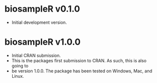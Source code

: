 # biosampleR v0.1.0

* Initial development version.

# biosampleR v1.0.0

* Initial CRAN submission.
* This is the packages first submission to CRAN. As such, this is also going to
* be version 1.0.0. The package has been tested on Windows, Mac, and Linux.
